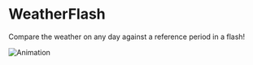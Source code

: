 # WeatherFlash
Compare the weather on any day against a reference period in a flash!

![Animation](https://github.com/ahuang11/colordropper/blob/master/weatherflash.gif)
